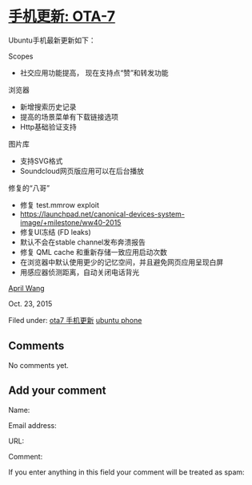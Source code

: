 





#  [手机更新: OTA-7](/en/blog/2015/10/23/ubuntuphoneota7/)

Ubuntu手机最新更新如下：

Scopes

- 社交应用功能提高， 现在支持点“赞”和转发功能

浏览器

- 新增搜索历史记录  
- 提高的场景菜单有下载链接选项  
- Http基础验证支持

图片库

- 支持SVG格式  
- Soundcloud网页版应用可以在后台播放

修复的“八哥”

- 修复 test.mmrow exploit  
- https://launchpad.net/canonical-devices-system-image/+milestone/ww40-2015  
- 修复UI冻结 (FD leaks)  
- 默认不会在stable channel发布奔溃报告  
- 修复 QML cache 和重新存储一致应用启动次数  
- 在浏览器中默认使用更少的记忆空间，并且避免网页应用呈现白屏  
- 用感应器侦测距离，自动关闭电话背光

[April Wang](/en/blog/authors/aprilswang/)

Oct. 23, 2015

Filed under: [ota7
手机更新](/en/blog/tags/ota7%20%E6%89%8B%E6%9C%BA%E6%9B%B4%E6%96%B0/) [ubuntu
phone](/en/blog/tags/ubuntu%20phone/)





## Comments

No comments yet.

## Add your comment

Name:

Email address:

URL:

Comment:

If you enter anything in this field your comment will be treated as spam:





